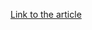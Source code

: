 [Link to the article](https://cybersecuritynews.com/interpol-takes-down-22000-malicious-ip-addresses/)
